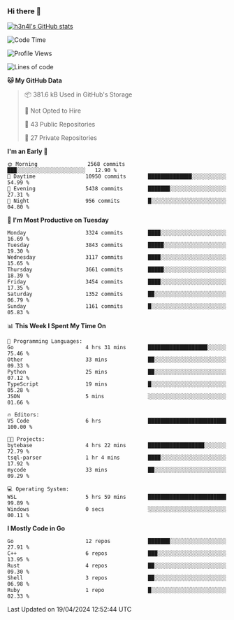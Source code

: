 ### Hi there 👋

[![h3n4l's GitHub stats](https://github-readme-stats.vercel.app/api?username=h3n4l&count_private=true&show_icons=true&theme=radical)](https://github.com/h3n4l/github-readme-stats)

<!--START_SECTION:waka-->
![Code Time](http://img.shields.io/badge/Code%20Time-1%2C864%20hrs%2013%20mins-blue)

![Profile Views](http://img.shields.io/badge/Profile%20Views-0-blue)

![Lines of code](https://img.shields.io/badge/From%20Hello%20World%20I%27ve%20Written-6.7%20million%20lines%20of%20code-blue)

**🐱 My GitHub Data** 

> 📦 381.6 kB Used in GitHub's Storage 
 > 
> 🚫 Not Opted to Hire
 > 
> 📜 43 Public Repositories 
 > 
> 🔑 27 Private Repositories 
 > 
**I'm an Early 🐤** 

```text
🌞 Morning                2568 commits        ███░░░░░░░░░░░░░░░░░░░░░░   12.90 % 
🌆 Daytime                10950 commits       ██████████████░░░░░░░░░░░   54.99 % 
🌃 Evening                5438 commits        ███████░░░░░░░░░░░░░░░░░░   27.31 % 
🌙 Night                  956 commits         █░░░░░░░░░░░░░░░░░░░░░░░░   04.80 % 
```
📅 **I'm Most Productive on Tuesday** 

```text
Monday                   3324 commits        ████░░░░░░░░░░░░░░░░░░░░░   16.69 % 
Tuesday                  3843 commits        █████░░░░░░░░░░░░░░░░░░░░   19.30 % 
Wednesday                3117 commits        ████░░░░░░░░░░░░░░░░░░░░░   15.65 % 
Thursday                 3661 commits        █████░░░░░░░░░░░░░░░░░░░░   18.39 % 
Friday                   3454 commits        ████░░░░░░░░░░░░░░░░░░░░░   17.35 % 
Saturday                 1352 commits        ██░░░░░░░░░░░░░░░░░░░░░░░   06.79 % 
Sunday                   1161 commits        █░░░░░░░░░░░░░░░░░░░░░░░░   05.83 % 
```


📊 **This Week I Spent My Time On** 

```text
💬 Programming Languages: 
Go                       4 hrs 31 mins       ███████████████████░░░░░░   75.46 % 
Other                    33 mins             ██░░░░░░░░░░░░░░░░░░░░░░░   09.33 % 
Python                   25 mins             ██░░░░░░░░░░░░░░░░░░░░░░░   07.12 % 
TypeScript               19 mins             █░░░░░░░░░░░░░░░░░░░░░░░░   05.28 % 
JSON                     5 mins              ░░░░░░░░░░░░░░░░░░░░░░░░░   01.66 % 

🔥 Editors: 
VS Code                  6 hrs               █████████████████████████   100.00 % 

🐱‍💻 Projects: 
bytebase                 4 hrs 22 mins       ██████████████████░░░░░░░   72.79 % 
tsql-parser              1 hr 4 mins         ████░░░░░░░░░░░░░░░░░░░░░   17.92 % 
mycode                   33 mins             ██░░░░░░░░░░░░░░░░░░░░░░░   09.29 % 

💻 Operating System: 
WSL                      5 hrs 59 mins       █████████████████████████   99.89 % 
Windows                  0 secs              ░░░░░░░░░░░░░░░░░░░░░░░░░   00.11 % 
```

**I Mostly Code in Go** 

```text
Go                       12 repos            ███████░░░░░░░░░░░░░░░░░░   27.91 % 
C++                      6 repos             ███░░░░░░░░░░░░░░░░░░░░░░   13.95 % 
Rust                     4 repos             ██░░░░░░░░░░░░░░░░░░░░░░░   09.30 % 
Shell                    3 repos             ██░░░░░░░░░░░░░░░░░░░░░░░   06.98 % 
Ruby                     1 repo              █░░░░░░░░░░░░░░░░░░░░░░░░   02.33 % 
```




 Last Updated on 19/04/2024 12:52:44 UTC
<!--END_SECTION:waka-->

